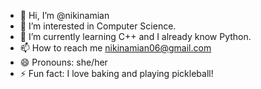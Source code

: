 - 👋 Hi, I’m @nikinamian
- 👀 I’m interested in Computer Science.
- 🌱 I’m currently learning C++ and I already know Python.
- 📫 How to reach me nikinamian06@gmail.com
- 😄 Pronouns: she/her
- ⚡ Fun fact: I love baking and playing pickleball!

<!---
nikinamian/nikinamian is a ✨ special ✨ repository because its `README.md` (this file) appears on your GitHub profile.
You can click the Preview link to take a look at your changes.
--->
